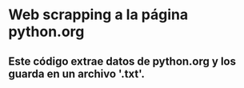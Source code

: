 # Web scrapping a la página python.org

## Este código extrae datos de python.org y los guarda en un archivo '.txt'.
